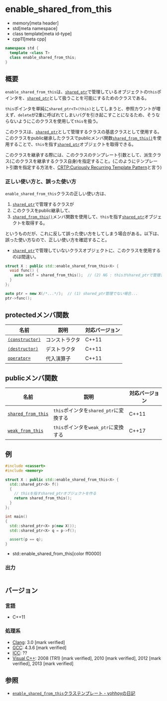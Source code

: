 # enable_shared_from_this
* memory[meta header]
* std[meta namespace]
* class template[meta id-type]
* cpp11[meta cpp]

```cpp
namespace std {
  template <class T>
  class enable_shared_from_this;
}
```

## 概要
`enable_shared_from_this`は、[`shared_ptr`](/reference/memory/shared_ptr.md)で管理しているオブジェクトの`this`ポインタを、[`shared_ptr`](/reference/memory/shared_ptr.md)として扱うことを可能にするためのクラスである。

`this`ポインタを単純に`shared_ptr<T>(this)`としてしまうと、参照カウントが増えず、`delete`が2重に呼ばれてしまいバグを引き起こすことになるため、そうならないようにこのクラスを使用して`this`を扱う。

このクラスは、[`shared_ptr`](/reference/memory/shared_ptr.md)として管理するクラスの基底クラスとして使用する。このクラスをpublic継承したクラスでpublicメンバ関数[`shared_from_this()`](enable_shared_from_this/shared_from_this.md)を使用することで、`this`を指す[`shared_ptr`](/reference/memory/shared_ptr.md)オブジェクトを取得できる。

このクラスを継承する際には、このクラスのテンプレート引数として、派生クラス(このクラスを継承するクラス自身)を指定すること。(このようにテンプレート引数を指定する方法を、[CRTP:Curiously Recurring Template Pattern](https://ja.wikibooks.org/wiki/More_C%2B%2B_Idioms/奇妙に再帰したテンプレートパターン(Curiously_Recurring_Template_Pattern))と言う)


### 正しい使い方と、誤った使い方
`enable_shared_from_this`クラスの正しい使い方は、

1. [`shared_ptr`](/reference/memory/shared_ptr.md)で管理するクラスが
2. このクラスをpublic継承して、
3. [`shared_from_this()`](enable_shared_from_this/shared_from_this.md)メンバ関数を使用して、`this`を指す[`shared_ptr`](/reference/memory/shared_ptr.md)オブジェクトを取得する。

というものだが、これに反して誤った使い方をしてしまう場合がある。以下は、誤った使い方なので、正しい使い方を確認すること。

- [`shared_ptr`](/reference/memory/shared_ptr.md)で管理していないクラスオブジェクトに、このクラスを使用するのは間違い。

```cpp
struct X : public std::enable_shared_from_this<X> {
  void func() {
    auto self = shared_from_this();  // (2) NG : thisがshared_ptrで管理されていない
  }
};

auto ptr = new X(/*...*/);  // (1) shared_ptr管理でない場合...
ptr->func();
```


## protectedメンバ関数

| 名前 | 説明 | 対応バージョン |
|----------------------------------------------------------------|----------------|-------|
| [`(constructor)`](enable_shared_from_this/op_constructor.md) | コンストラクタ | C++11 |
| [`(destructor)`](enable_shared_from_this/op_destructor.md)   | デストラクタ   | C++11 |
| [`operator=`](enable_shared_from_this/op_assign.md)          | 代入演算子     | C++11 |


## publicメンバ関数

| 名前 | 説明 | 対応バージョン |
|---------------------------------------------------------------------|----------------------------------------|-------|
| [`shared_from_this`](enable_shared_from_this/shared_from_this.md) | `this`ポインタを`shared_ptr`に変換する | C++11 |
| [`weak_from_this`](enable_shared_from_this/weak_from_this.md) | `this`ポインタを`weak_ptr`に変換する | C++17 |


## 例
```cpp example
#include <cassert>
#include <memory>

struct X : public std::enable_shared_from_this<X> {
  std::shared_ptr<X> f()
  {
    // thisを指すshared_ptrオブジェクトを作る
    return shared_from_this();
  }
};

int main()
{
  std::shared_ptr<X> p(new X());
  std::shared_ptr<X> q = p->f();

  assert(p == q);
}
```
* std::enable_shared_from_this[color ff0000]

### 出力
```
```

## バージョン
### 言語
- C++11

### 処理系
- [Clang](/implementation.md#clang): 3.0 [mark verified]
- [GCC](/implementation.md#gcc): 4.3.6 [mark verified]
- [ICC](/implementation.md#icc): ??
- [Visual C++](/implementation.md#visual_cpp): 2008 (TR1) [mark verified], 2010 [mark verified], 2012 [mark verified], 2013 [mark verified]


## 参照
- [`enable_shared_from_this`クラステンプレート - yohhoyの日記](http://d.hatena.ne.jp/yohhoy/20120314/p1)

